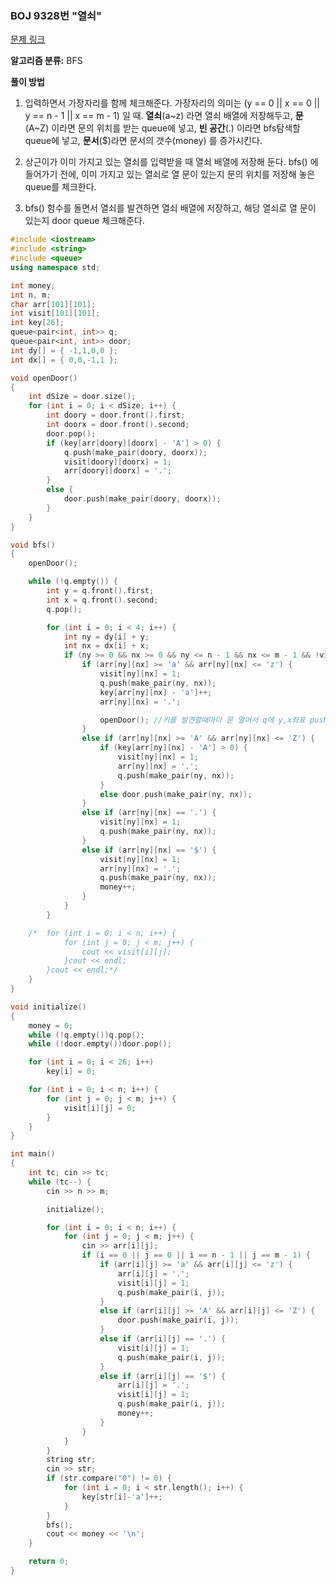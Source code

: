 ### BOJ 9328번 "열쇠"
[문제 링크](https://www.acmicpc.net/problem/9328)

**알고리즘 분류:** 
BFS


**풀이 방법**

1. 입력하면서 가장자리를 함께 체크해준다. 
가장자리의 의미는 (y == 0 || x == 0 || y == n - 1 || x == m - 1) 일 때. 
**열쇠**(a~z) 라면 열쇠 배열에 저장해두고, 
**문**(A~Z) 이라면 문의 위치를 받는 queue에 넣고, 
**빈 공간**(.) 이라면 bfs탐색할 queue에 넣고, 
**문서**($)라면 문서의 갯수(money) 를 증가시킨다.

2. 상근이가 이미 가지고 있는 열쇠를 입력받을 때 열쇠 배열에 저장해 둔다. 
bfs() 에 들어가기 전에, 이미 가지고 있는 열쇠로 열 문이 있는지 문의 위치를 저장해 놓은 queue를 체크한다.
3. bfs() 함수를 돌면서 열쇠를 발견하면 열쇠 배열에 저장하고, 
해당 열쇠로 열 문이 있는지 door queue 체크해준다.

```cpp
#include <iostream>
#include <string>
#include <queue>
using namespace std;

int money;
int n, m;
char arr[101][101];
int visit[101][101];
int key[26];
queue<pair<int, int>> q;
queue<pair<int, int>> door;
int dy[] = { -1,1,0,0 };
int dx[] = { 0,0,-1,1 };

void openDoor()
{
	int dSize = door.size();
	for (int i = 0; i < dSize; i++) {
		int doory = door.front().first;
		int doorx = door.front().second;
		door.pop();
		if (key[arr[doory][doorx] - 'A'] > 0) {
			q.push(make_pair(doory, doorx));
			visit[doory][doorx] = 1;
			arr[doory][doorx] = '.';
		}
		else {
			door.push(make_pair(doory, doorx));
		}
	}
}

void bfs()
{
	openDoor();

	while (!q.empty()) {
		int y = q.front().first;
		int x = q.front().second;
		q.pop();

		for (int i = 0; i < 4; i++) {
			int ny = dy[i] + y;
			int nx = dx[i] + x;
			if (ny >= 0 && nx >= 0 && ny <= n - 1 && nx <= m - 1 && !visit[ny][nx] && arr[ny][nx]!='*') {
				if (arr[ny][nx] >= 'a' && arr[ny][nx] <= 'z') { 
					visit[ny][nx] = 1;
					q.push(make_pair(ny, nx));
					key[arr[ny][nx] - 'a']++;
					arr[ny][nx] = '.';

					openDoor(); //키를 발견할때마다 문 열어서 q에 y,x좌표 push
				}
				else if (arr[ny][nx] >= 'A' && arr[ny][nx] <= 'Z') {
					if (key[arr[ny][nx] - 'A'] > 0) {
						visit[ny][nx] = 1;
						arr[ny][nx] = '.';
						q.push(make_pair(ny, nx));
					}
					else door.push(make_pair(ny, nx));
				}
				else if (arr[ny][nx] == '.') {
					visit[ny][nx] = 1;
					q.push(make_pair(ny, nx));
				}
				else if (arr[ny][nx] == '$') {
					visit[ny][nx] = 1;
					arr[ny][nx] = '.';
					q.push(make_pair(ny, nx));
					money++;
				}
			}
		}

	/*	for (int i = 0; i < n; i++) {
			for (int j = 0; j < m; j++) {
				cout << visit[i][j];
			}cout << endl;
		}cout << endl;*/
	}
}

void initialize() 
{
	money = 0;
	while (!q.empty())q.pop();
	while (!door.empty())door.pop();

	for (int i = 0; i < 26; i++)
		key[i] = 0;

	for (int i = 0; i < n; i++) {
		for (int j = 0; j < m; j++) {
			visit[i][j] = 0;
		}
	}
}

int main()
{
	int tc; cin >> tc;
	while (tc--) {
		cin >> n >> m;

		initialize();

		for (int i = 0; i < n; i++) {
			for (int j = 0; j < m; j++) {
				cin >> arr[i][j];
				if (i == 0 || j == 0 || i == n - 1 || j == m - 1) {
					if (arr[i][j] >= 'a' && arr[i][j] <= 'z') {
						arr[i][j] = '.';
						visit[i][j] = 1;
						q.push(make_pair(i, j));
					}
					else if (arr[i][j] >= 'A' && arr[i][j] <= 'Z') {
						door.push(make_pair(i, j));
					}
					else if (arr[i][j] == '.') {
						visit[i][j] = 1;
						q.push(make_pair(i, j));
					}
					else if (arr[i][j] == '$') {
						arr[i][j] = '.';
						visit[i][j] = 1;
						q.push(make_pair(i, j));
						money++;
					}
				}
			}
		}
		string str;
		cin >> str;
		if (str.compare("0") != 0) {
			for (int i = 0; i < str.length(); i++) {
				key[str[i]-'a']++;
			}
		}
		bfs();
		cout << money << '\n';
	}

	return 0;
}
```
